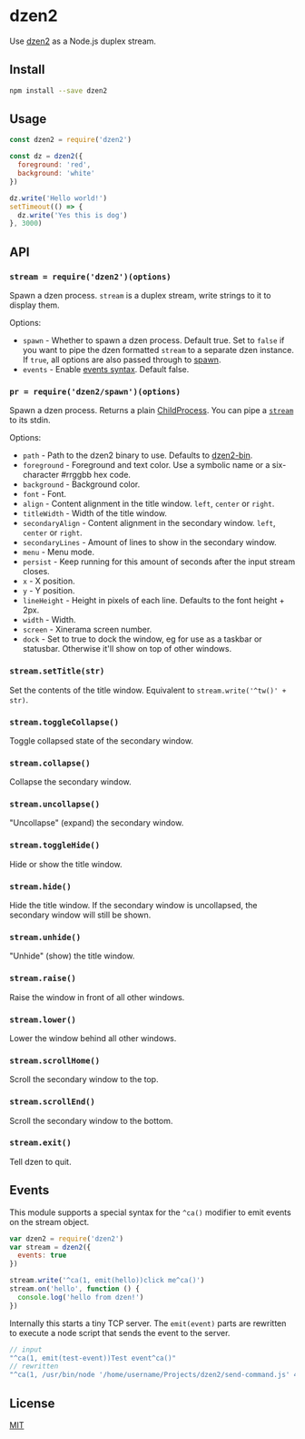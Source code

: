 # dzen2

Use [dzen2](https://github.com/robm/dzen) as a Node.js duplex stream.

## Install

```bash
npm install --save dzen2
```

## Usage

```js
const dzen2 = require('dzen2')

const dz = dzen2({
  foreground: 'red',
  background: 'white'
})

dz.write('Hello world!')
setTimeout(() => {
  dz.write('Yes this is dog')
}, 3000)
```

## API

<a id="api-dzen"></a>
### `stream = require('dzen2')(options)`

Spawn a dzen process.
`stream` is a duplex stream, write strings to it to display them.

Options:

 * `spawn` - Whether to spawn a dzen process. Default true.
   Set to `false` if you want to pipe the dzen formatted `stream` to a separate dzen instance.
   If `true`, all options are also passed through to [spawn](#api-spawn).
 * `events` - Enable [events syntax](#events). Default false.

<a id="api-spawn"></a>
### `pr = require('dzen2/spawn')(options)`

Spawn a dzen process.
Returns a plain [ChildProcess](https://nodejs.org/api/child_process.html#child_process_class_childprocess).
You can pipe a [`stream`](#api-dzen) to its stdin.

Options:

 * `path` - Path to the dzen2 binary to use.
   Defaults to [dzen2-bin](https://github.com/goto-bus-stop/dzen2-bin).
 * `foreground` - Foreground and text color. Use a symbolic name or a six-character #rrggbb hex code.
 * `background` - Background color.
 * `font` - Font.
 * `align` - Content alignment in the title window. `left`, `center` or `right`.
 * `titleWidth` - Width of the title window.
 * `secondaryAlign` - Content alignment in the secondary window. `left`, `center` or `right`.
 * `secondaryLines` - Amount of lines to show in the secondary window.
 * `menu` - Menu mode.
 * `persist` - Keep running for this amount of seconds after the input stream closes.
 * `x` - X position.
 * `y` - Y position.
 * `lineHeight` - Height in pixels of each line. Defaults to the font height + 2px.
 * `width` - Width.
 * `screen` - Xinerama screen number.
 * `dock` - Set to true to dock the window, eg for use as a taskbar or statusbar.
   Otherwise it'll show on top of other windows.

### `stream.setTitle(str)`

Set the contents of the title window.
Equivalent to `stream.write('^tw()' + str)`.

### `stream.toggleCollapse()`

Toggle collapsed state of the secondary window.

### `stream.collapse()`

Collapse the secondary window.

### `stream.uncollapse()`

"Uncollapse" (expand) the secondary window.

### `stream.toggleHide()`

Hide or show the title window.

### `stream.hide()`

Hide the title window.
If the secondary window is uncollapsed, the secondary window will still be shown.

### `stream.unhide()`

"Unhide" (show) the title window.

### `stream.raise()`

Raise the window in front of all other windows.

### `stream.lower()`

Lower the window behind all other windows.

### `stream.scrollHome()`

Scroll the secondary window to the top.

### `stream.scrollEnd()`

Scroll the secondary window to the bottom.

### `stream.exit()`

Tell dzen to quit.

## Events

This module supports a special syntax for the `^ca()` modifier to emit events on the stream object.

```js
var dzen2 = require('dzen2')
var stream = dzen2({
  events: true
})

stream.write('^ca(1, emit(hello))click me^ca()')
stream.on('hello', function () {
  console.log('hello from dzen!')
})
```

Internally this starts a tiny TCP server.
The `emit(event)` parts are rewritten to execute a node script that sends the event to the server.

```js
// input
"^ca(1, emit(test-event))Test event^ca()"
// rewritten
"^ca(1, /usr/bin/node '/home/username/Projects/dzen2/send-command.js' 41481 'test-event')Test event^ca()"
```

## License

[MIT](./LICENSE)
